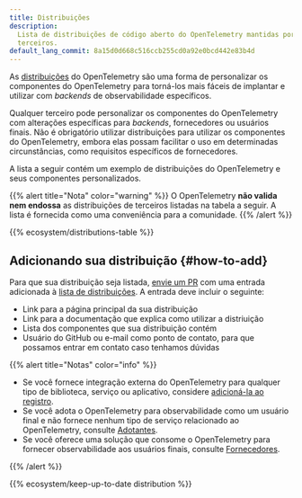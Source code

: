 ```yaml
---
title: Distribuições
description:
  Lista de distribuições de código aberto do OpenTelemetry mantidas por
  terceiros.
default_lang_commit: 8a15d0d668c516ccb255cd0a92e0bcd442e83b4d
---
```


As [distribuições](/docs/concepts/distributions/) do OpenTelemetry são uma forma
de personalizar os componentes do OpenTelemetry para torná-los mais fáceis de
implantar e utilizar com _backends_ de observabilidade específicos.

Qualquer terceiro pode personalizar os componentes do OpenTelemetry com
alterações específicas para _backends_, fornecedores ou usuários finais. Não é
obrigatório utilizar distribuições para utilizar os componentes do
OpenTelemetry, embora elas possam facilitar o uso em determinadas
circunstâncias, como requisitos específicos de fornecedores.

A lista a seguir contém um exemplo de distribuições do OpenTelemetry e seus
componentes personalizados.

{{% alert title="Nota" color="warning" %}} O OpenTelemetry **não valida nem
endossa** as distribuições de terceiros listadas na tabela a seguir. A lista é
fornecida como uma conveniência para a comunidade. {{% /alert %}}

{{% ecosystem/distributions-table %}}

## Adicionando sua distribuição {#how-to-add}

Para que sua distribuição seja listada, [envie um PR] com uma entrada adicionada
à [lista de distribuições]. A entrada deve incluir o seguinte:

- Link para a página principal da sua distribuição
- Link para a documentação que explica como utilizar a distriuição
- Lista dos componentes que sua distribuição contém
- Usuário do GitHub ou e-mail como ponto de contato, para que possamos entrar em
  contato caso tenhamos dúvidas

{{% alert title="Notas" color="info" %}}

- Se você fornece integração externa do OpenTelemetry para qualquer tipo de
  biblioteca, serviço ou aplicativo, considere
  [adicioná-la ao registro](/ecosystem/registry/adding).
- Se você adota o OpenTelemetry para observabilidade como um usuário final e não
  fornece nenhum tipo de serviço relacionado ao OpenTelemetry, consulte
  [Adotantes](/ecosystem/adopters).
- Se você oferece uma solução que consome o OpenTelemetry para fornecer
  observabilidade aos usuários finais, consulte
  [Fornecedores](/ecosystem/vendors).

{{% /alert %}}

[envie um PR]: /docs/contributing/pull-requests/

{{% ecosystem/keep-up-to-date distribution %}}

[lista de distribuições]:
  https://github.com/open-telemetry/opentelemetry.io/tree/main/data/ecosystem/distributions.yaml
